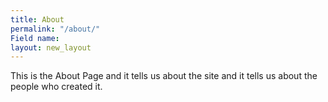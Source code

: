 ```yaml
---
title: About
permalink: "/about/"
Field name: 
layout: new_layout
---
```


This is the About Page and it tells us about the site and <space><space>
it tells us about the people who created it.


